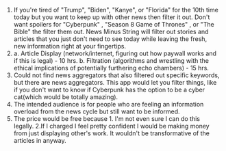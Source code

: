 ﻿
1. If you're tired of "Trump", "Biden",  "Kanye", or "Florida" for the 10th time today but you want to keep up with other news then filter it out. Don't want spoilers for "Cyberpunk" , "Season 8 Game of Thrones" , or "The Bible" the filter them out. News Minus String will filter out stories and articles that you just don't need to see today while leaving the fresh, new information right at your fingertips.
2. a. Article Display (network/internet, figuring out how paywall works and if this is legal) - 10 hrs.
 b. Filtration (algorithms and wrestling with the ethical implications of potentially furthering echo chambers) - 15 hrs.
 4. Could not find news aggregators that also filtered out specific keywords, but there are news aggregators. This app would let you filter things, like if you don't want to know if Cyberpunk has the option to be a cyber cat(which would be totally amazing).
 5.  The intended audience is for people who are feeling an information overload from the news cycle but still want to be informed.
 6. The price would be free because 1. I'm not even sure I can do this legally. 2.If I charged I feel pretty confident I would be making money from just displaying other's work. It wouldn't be transformative of the articles in anyway. 


